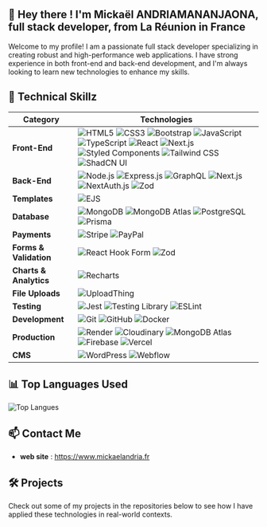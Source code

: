 ## 👋 Hey there ! I'm Mickaël ANDRIAMANANJAONA, full stack developer, from La Réunion in France
Welcome to my profile! I am a passionate full stack developer specializing in creating robust and high-performance web applications. I have strong experience in both front-end and back-end development, and I'm always looking to learn new technologies to enhance my skills.

## 🌟 **Technical Skillz**
| **Category**    | **Technologies**                                                                                                                                                                                                                                                          |
|----------------|--------------------------------------------------------------------------------------------------------------------------------------------------------------------------------------------------------------------------------------------------------------------------|
| **Front-End**  | ![HTML5](https://img.shields.io/badge/HTML5-E34F26?logo=html5&logoColor=white) ![CSS3](https://img.shields.io/badge/CSS3-1572B6?logo=css3&logoColor=white) ![Bootstrap](https://img.shields.io/badge/Bootstrap-7952B3?logo=bootstrap&logoColor=white) ![JavaScript](https://img.shields.io/badge/JavaScript-F7DF1E?logo=javascript&logoColor=black) ![TypeScript](https://img.shields.io/badge/TypeScript-3178C6?logo=typescript&logoColor=white) ![React](https://img.shields.io/badge/React-61DAFB?logo=react&logoColor=black) ![Next.js](https://img.shields.io/badge/Next.js-000000?logo=nextdotjs&logoColor=white) ![Styled Components](https://img.shields.io/badge/Styled_Components-DB7093?logo=styled-components&logoColor=white) ![Tailwind CSS](https://img.shields.io/badge/Tailwind_CSS-38B2AC?logo=tailwind-css&logoColor=white) ![ShadCN UI](https://img.shields.io/badge/ShadCN_UI-000000?logo=vercel&logoColor=white) |
| **Back-End**   | ![Node.js](https://img.shields.io/badge/Node.js-339933?logo=node.js&logoColor=white) ![Express.js](https://img.shields.io/badge/Express.js-000000?logo=express&logoColor=white) ![GraphQL](https://img.shields.io/badge/GraphQL-E10098?logo=graphql&logoColor=white) ![Next.js](https://img.shields.io/badge/Next.js-000000?logo=nextdotjs&logoColor=white) ![NextAuth.js](https://img.shields.io/badge/NextAuth.js-000000?logo=auth0&logoColor=white) ![Zod](https://img.shields.io/badge/Zod-4F46E5?logoColor=white) |
| **Templates**  | ![EJS](https://img.shields.io/badge/EJS-000000?logo=ejs&logoColor=white)  |
| **Database**   | ![MongoDB](https://img.shields.io/badge/MongoDB-47A248?logo=mongodb&logoColor=white) ![MongoDB Atlas](https://img.shields.io/badge/MongoDB_Atlas-47A248?logo=mongodb&logoColor=white) ![PostgreSQL](https://img.shields.io/badge/PostgreSQL-336791?logo=postgresql&logoColor=white) ![Prisma](https://img.shields.io/badge/Prisma-2D3748?logo=prisma&logoColor=white) |
| **Payments**   | ![Stripe](https://img.shields.io/badge/Stripe-008CDD?logo=stripe&logoColor=white) ![PayPal](https://img.shields.io/badge/PayPal-00457C?logo=paypal&logoColor=white) |
| **Forms & Validation** | ![React Hook Form](https://img.shields.io/badge/React_Hook_Form-EC5990?logo=react&logoColor=white) ![Zod](https://img.shields.io/badge/Zod-4F46E5?logoColor=white) |
| **Charts & Analytics** | ![Recharts](https://img.shields.io/badge/Recharts-008FFB?logo=recharts&logoColor=white) |
| **File Uploads** | ![UploadThing](https://img.shields.io/badge/UploadThing-000000?logo=vercel&logoColor=white) |
| **Testing**    | ![Jest](https://img.shields.io/badge/Jest-C21325?logo=jest&logoColor=white) ![Testing Library](https://img.shields.io/badge/Testing_Library-E33332?logo=testing-library&logoColor=white) ![ESLint](https://img.shields.io/badge/ESLint-4B32C3?logo=eslint&logoColor=white) |
| **Development** | ![Git](https://img.shields.io/badge/Git-F05032?logo=git&logoColor=white) ![GitHub](https://img.shields.io/badge/GitHub-181717?logo=github&logoColor=white) ![Docker](https://img.shields.io/badge/Docker-2496ED?logo=docker&logoColor=white) |
| **Production** | ![Render](https://img.shields.io/badge/Render-46E3B7?logo=render&logoColor=white) ![Cloudinary](https://img.shields.io/badge/Cloudinary-3448C5?logo=cloudinary&logoColor=white) ![MongoDB Atlas](https://img.shields.io/badge/MongoDB_Atlas-47A248?logo=mongodb&logoColor=white) ![Firebase](https://img.shields.io/badge/Firebase-FFCA28?logo=firebase&logoColor=black) ![Vercel](https://img.shields.io/badge/Vercel-000000?logo=vercel&logoColor=white) |
| **CMS**         | ![WordPress](https://img.shields.io/badge/WordPress-21759B?logo=wordpress&logoColor=white) ![Webflow](https://img.shields.io/badge/Webflow-4353FF?logo=webflow&logoColor=white)          |



## 📊 **Top Languages Used**

![Top Langues](https://github-readme-stats.vercel.app/api/top-langs/?username=nantedev&layout=compact&langs_count=8&theme=default&hide=html&hide_title=true)

## 📫 **Contact Me**
- **web site** : https://www.mickaelandria.fr

## 🛠️ **Projects**
Check out some of my projects in the repositories below to see how I have applied these technologies in real-world contexts.
